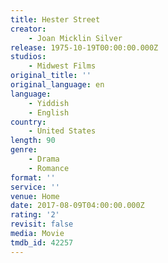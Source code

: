 ```yaml
---
title: Hester Street
creator:
    - Joan Micklin Silver
release: 1975-10-19T00:00:00.000Z
studios:
    - Midwest Films
original_title: ''
original_language: en
language:
    - Yiddish
    - English
country:
    - United States
length: 90
genre:
    - Drama
    - Romance
format: ''
service: ''
venue: Home
date: 2017-08-09T04:00:00.000Z
rating: '2'
revisit: false
media: Movie
tmdb_id: 42257
---
```



